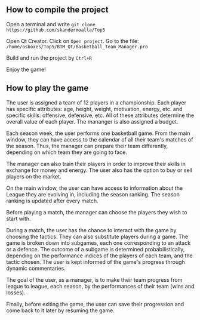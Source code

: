 ## How to compile the project
Open a terminal and write
`git clone https://github.com/skandermoalla/Top5`

Open Qt Creator.
Click on `Open project`.
Go to the file: `/home/osboxes/Top5/BTM_Qt/Basketball_Team_Manager.pro`

Build and run the project by `Ctrl+R`

Enjoy the game!
## How to play the game

The user is assigned a team of 12 players in a championship. Each player has specific attributes: age, height, weight, motivation, energy, etc. and specific skills: offensive, defensive, etc. All of these attributes determine the overall value of each player. The mananger is also assigned a budget.

Each season week, the user performs one basketball game. From the main window, they can have access to the calendar of all their team's matches of the season. Thus, the manager can prepare their team differently, depending on which team they are going to face.

The manager can also train their players in order to improve their skills in exchange for money and energy. 
The user also has the option to buy or sell players on the market. 

On the main window, the user can have access to information about the League they are evolving in, including the season ranking. The season ranking is updated after every match. 

Before playing a match, the manager can choose the players they wish to start with. 

During a match, the user has the chance to interact with the game by choosing the tactics. They can also substitute players during a game. The game is broken down into subgames, each one corresponding to an attack or a defence. The outcome of a subgame is determined probabilistically, depending on the performance indices of the players of each team, and the tactic chosen. The user is kept informed of the game's progress through dynamic commentaries.  

The goal of the user, as a manager, is to make their team progress from league to league, each season, by the performances of their team (wins and losses). 

Finally, before exiting the game, the user can save their progression and come back to it later by resuming the game. 

